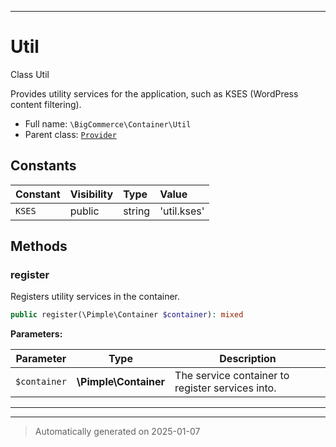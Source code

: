 ***

# Util

Class Util

Provides utility services for the application, such as KSES (WordPress content filtering).

* Full name: `\BigCommerce\Container\Util`
* Parent class: [`Provider`](./classes/BigCommerce/Container/Provider.md)


## Constants

| Constant | Visibility | Type | Value |
|:---------|:-----------|:-----|:------|
|`KSES`|public|string|&#039;util.kses&#039;|


## Methods


### register

Registers utility services in the container.

```php
public register(\Pimple\Container $container): mixed
```








**Parameters:**

| Parameter | Type | Description |
|-----------|------|-------------|
| `$container` | **\Pimple\Container** | The service container to register services into. |





***


***
> Automatically generated on 2025-01-07
